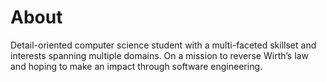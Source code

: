 <script>
    import IconExtLink from 'virtual:icons/feather/external-link';
</script>

# About

Detail-oriented computer science student with a multi-faceted skillset and interests
spanning multiple domains. On a mission to reverse Wirth’s law and hoping to make an
impact through software engineering.
<br>

<style lang="scss">
</style>